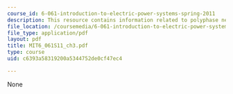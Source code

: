 ```yaml
---
course_id: 6-061-introduction-to-electric-power-systems-spring-2011
description: This resource contains information related to polyphase networks.
file_location: /coursemedia/6-061-introduction-to-electric-power-systems-spring-2011/c6393a58319200a5344752de0cf47ec4_MIT6_061S11_ch3.pdf
file_type: application/pdf
layout: pdf
title: MIT6_061S11_ch3.pdf
type: course
uid: c6393a58319200a5344752de0cf47ec4

---
```

None
